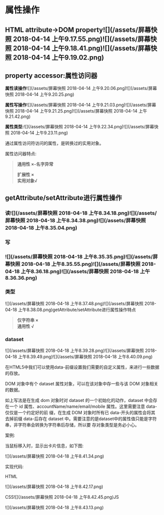 # 属性操作

## HTML attribute→DOM property![](/assets/屏幕快照 2018-04-14 上午9.17.55.png)![](/assets/屏幕快照 2018-04-14 上午9.18.41.png)![](/assets/屏幕快照 2018-04-14 上午9.19.02.png)

## property accessor:属性访问器

**属性读操作**![](/assets/屏幕快照 2018-04-14 上午9.20.06.png)![](/assets/屏幕快照 2018-04-14 上午9.20.25.png)

**属性写操作**![](/assets/屏幕快照 2018-04-14 上午9.21.03.png)![](/assets/屏幕快照 2018-04-14 上午9.21.25.png)![](/assets/屏幕快照 2018-04-14 上午9.21.42.png)

**属性类型:**![](/assets/屏幕快照 2018-04-14 上午9.22.34.png)![](/assets/屏幕快照 2018-04-14 上午9.23.11.png)

通过属性访问符访问的属性，是转换过的实用对象。

属性访问器特点:

> **通用性 ×-名字异常**
>
> **扩展性 ×  
> 实用对象√**

## getAttribute/setAttribute进行属性操作

### 读![](/assets/屏幕快照 2018-04-18 上午8.34.18.png)![](/assets/屏幕快照 2018-04-18 上午8.34.38.png)![](/assets/屏幕快照 2018-04-18 上午8.35.04.png)

### 写

### ![](/assets/屏幕快照 2018-04-18 上午8.35.35.png)![](/assets/屏幕快照 2018-04-18 上午8.35.55.png)![](/assets/屏幕快照 2018-04-18 上午8.36.18.png)![](/assets/屏幕快照 2018-04-18 上午8.36.36.png)

### 类型

![](/assets/屏幕快照 2018-04-18 上午8.37.48.png)![](/assets/屏幕快照 2018-04-18 上午8.38.08.png)getAttribute/setAttribute进行属性操作特点

> **仅字符串 ×  
> 通用性 √**

### dataset

![](/assets/屏幕快照 2018-04-18 上午8.39.28.png)![](/assets/屏幕快照 2018-04-18 上午8.39.49.png)![](/assets/屏幕快照 2018-04-18 上午8.40.09.png)

在HTML5中我们可以使用data-前缀设置我们需要的自定义属性，来进行一些数据的存放。

DOM 对象中有个 dataset 属性对象，可以在该对象中存一些与该 DOM 对象相关的数据。

 如上写法是在生成 dom 对象时对 dataset 的一个初始化的动作，dataset 中会存在一个 id 属性、accountName/name/email/mobile 属性。这里需要注意 data-仅仅是一个约定好的前 缀，在生成 DOM 对象时所有已 data-开头的属性会将其去掉前缀 data-后存在 dataset 中。需要注意的是dataset中的属性值只能是字符串，非字符串会转换为字符串后存储，所以要 存对象类型是务必小心。

案例:

当鼠标移入时，显示出卡片信息，如下图:

![](/assets/屏幕快照 2018-04-18 上午8.41.34.png)

实现代码:

HTML

![](/assets/屏幕快照 2018-04-18 上午8.42.17.png)

CSS![](/assets/屏幕快照 2018-04-18 上午8.42.45.png)JS

![](/assets/屏幕快照 2018-04-18 上午8.43.13.png)













